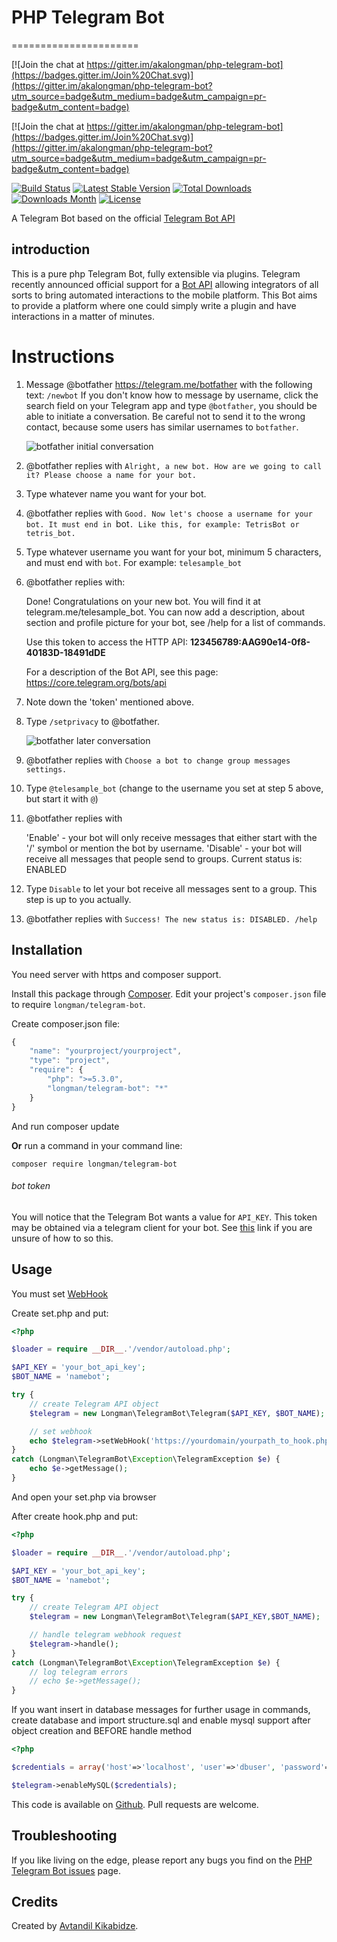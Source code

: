# PHP Telegram Bot
======================

[![Join the chat at https://gitter.im/akalongman/php-telegram-bot](https://badges.gitter.im/Join%20Chat.svg)](https://gitter.im/akalongman/php-telegram-bot?utm_source=badge&utm_medium=badge&utm_campaign=pr-badge&utm_content=badge)

[![Join the chat at https://gitter.im/akalongman/php-telegram-bot](https://badges.gitter.im/Join%20Chat.svg)](https://gitter.im/akalongman/php-telegram-bot?utm_source=badge&utm_medium=badge&utm_campaign=pr-badge&utm_content=badge)

[![Build Status](https://travis-ci.org/akalongman/php-telegram-bot.svg?branch=master)](https://travis-ci.org/akalongman/kautilities)
[![Latest Stable Version](https://img.shields.io/packagist/v/Longman/telegram-bot.svg)](https://packagist.org/packages/longman/php-telegram-bot)
[![Total Downloads](https://img.shields.io/packagist/dt/Longman/telegram-bot.svg)](https://packagist.org/packages/longman/php-telegram-bot)
[![Downloads Month](https://img.shields.io/packagist/dm/Longman/telegram-bot.svg)](https://packagist.org/packages/longman/php-telegram-bot)
[![License](https://img.shields.io/packagist/l/Longman/telegram-bot.svg)](https://packagist.org/packages/stichoza/longman/php-telegram-bot)


A Telegram Bot based on the official [Telegram Bot API](https://core.telegram.org/bots/api)


## introduction
This is a pure php Telegram Bot, fully extensible via plugins. Telegram recently announced official support for a [Bot API](https://telegram.org/blog/bot-revolution) allowing integrators of all sorts to bring automated interactions to the mobile platform. This Bot aims to provide a platform where one could simply write a plugin and have interactions in a matter of minutes.


Instructions
============

1. Message @botfather https://telegram.me/botfather with the following text: `/newbot`
   If you don't know how to message by username, click the search field on your Telegram app and type `@botfather`, you should be able to initiate a conversation. Be careful not to send it to the wrong contact, because some users has similar usernames to `botfather`.

   ![botfather initial conversation](http://i.imgur.com/aI26ixR.png)

2. @botfather replies with `Alright, a new bot. How are we going to call it? Please choose a name for your bot.`

3. Type whatever name you want for your bot.

4. @botfather replies with `Good. Now let's choose a username for your bot. It must end in `bot`. Like this, for example: TetrisBot or tetris_bot.`

5. Type whatever username you want for your bot, minimum 5 characters, and must end with `bot`. For example: `telesample_bot`

6. @botfather replies with:

    Done! Congratulations on your new bot. You will find it at telegram.me/telesample_bot. You can now add a description, about section and profile picture for your bot, see /help for a list of commands.

    Use this token to access the HTTP API:
    <b>123456789:AAG90e14-0f8-40183D-18491dDE</b>

    For a description of the Bot API, see this page: https://core.telegram.org/bots/api

7. Note down the 'token' mentioned above.

8. Type `/setprivacy` to @botfather.

   ![botfather later conversation](http://i.imgur.com/tWDVvh4.png)

9. @botfather replies with `Choose a bot to change group messages settings.`

10. Type `@telesample_bot` (change to the username you set at step 5 above, but start it with `@`)

11. @botfather replies with

    'Enable' - your bot will only receive messages that either start with the '/' symbol or mention the bot by username.
    'Disable' - your bot will receive all messages that people send to groups.
    Current status is: ENABLED

12. Type `Disable` to let your bot receive all messages sent to a group. This step is up to you actually.

13. @botfather replies with `Success! The new status is: DISABLED. /help`




## Installation
You need server with https and composer support.

Install this package through [Composer](https://getcomposer.org/). Edit your project's `composer.json` file to require `longman/telegram-bot`.

Create composer.json file:
```js
{
    "name": "yourproject/yourproject",
    "type": "project",
    "require": {
        "php": ">=5.3.0",
        "longman/telegram-bot": "*"
    }
}
```
And run composer update

**Or** run a command in your command line:

```
composer require longman/telegram-bot
```

###### bot token
You will notice that the Telegram Bot wants a value for `API_KEY`. This token may be obtained via a telegram client for your bot. See [this](https://core.telegram.org/bots#botfather) link if you are unsure of how to so this.


## Usage
You must set [WebHook](https://core.telegram.org/bots/api#setwebhook)

Create set.php and put:
```php
<?php

$loader = require __DIR__.'/vendor/autoload.php';

$API_KEY = 'your_bot_api_key';
$BOT_NAME = 'namebot';

try {
	// create Telegram API object
	$telegram = new Longman\TelegramBot\Telegram($API_KEY, $BOT_NAME);

	// set webhook
	echo $telegram->setWebHook('https://yourdomain/yourpath_to_hook.php');
}
catch (Longman\TelegramBot\Exception\TelegramException $e) {
	echo $e->getMessage();
}
```
And open your set.php via browser


After create hook.php and put:
```php
<?php

$loader = require __DIR__.'/vendor/autoload.php';

$API_KEY = 'your_bot_api_key';
$BOT_NAME = 'namebot';

try {
	// create Telegram API object
	$telegram = new Longman\TelegramBot\Telegram($API_KEY,$BOT_NAME);

	// handle telegram webhook request
	$telegram->handle();
}
catch (Longman\TelegramBot\Exception\TelegramException $e) {
	// log telegram errors
	// echo $e->getMessage();
}
```

If you want insert in database messages for further usage in commands, create database and import structure.sql and enable mysql support after object creation and BEFORE handle method
```php
<?php

$credentials = array('host'=>'localhost', 'user'=>'dbuser', 'password'=>'dbpass', 'database'=>'dbname');

$telegram->enableMySQL($credentials);

```


This code is available on [Github][0]. Pull requests are welcome.

Troubleshooting
---------------
If you like living on the edge, please report any bugs you find on the [PHP Telegram Bot issues](https://github.com/akalongman/php-telegram-bot/issues) page.


## Credits

Created by [Avtandil Kikabidze][1].

[0]: https://github.com/akalongman/php-telegram-bot
[1]: mailto:akalongman@gmail.com
